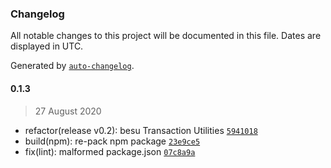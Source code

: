 ### Changelog

All notable changes to this project will be documented in this file. Dates are displayed in UTC.

Generated by [`auto-changelog`](https://github.com/CookPete/auto-changelog).

#### 0.1.3

> 27 August 2020

- refactor(release v0.2): besu Transaction Utilities [`5941018`](https://github.com/freight-trust/besu-transact/commit/5941018415ef95eaad4fa65725ea69e9328a0c3c)
- build(npm): re-pack npm package [`23e9ce5`](https://github.com/freight-trust/besu-transact/commit/23e9ce5dfae69fdcae28b9f2adb4b00bc30bb2be)
- fix(lint): malformed package.json [`07c8a9a`](https://github.com/freight-trust/besu-transact/commit/07c8a9adacc2ab12a749f3c78635235ed979b60f)
